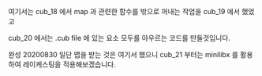 여기서는 cub_18 에서 map 과 관련한 함수를 밖으로 꺼내는 작업을 cub_19 에서 했었고



cub_20 에서는 .cub file 에 있는 요소 모두를 아우르는 코드를 만들것입니다.



완성 20200830 일단 맵을 받는 것은 여기서 했으니 cub_21 부터는 minilibx 를 활용하여 레이케스팅을 적용해보겠습니다.